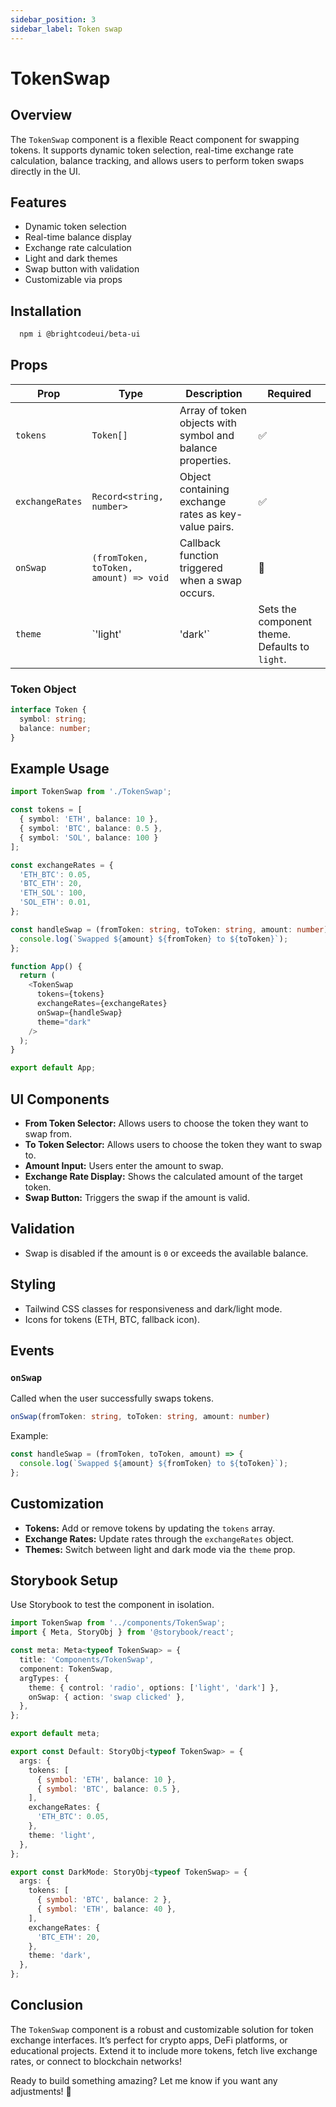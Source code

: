 ```yaml
---
sidebar_position: 3
sidebar_label: Token swap
---
```


# TokenSwap

## Overview

The `TokenSwap` component is a flexible React component for swapping tokens. It supports dynamic token selection, real-time exchange rate calculation, balance tracking, and allows users to perform token swaps directly in the UI.

## Features
- Dynamic token selection
- Real-time balance display
- Exchange rate calculation
- Light and dark themes
- Swap button with validation
- Customizable via props

## Installation

```bash
  npm i @brightcodeui/beta-ui
```

## Props

| Prop            | Type                               | Description                                               | Required |
|-----------------|------------------------------------|-----------------------------------------------------------|----------|
| `tokens`        | `Token[]`                          | Array of token objects with symbol and balance properties. | ✅        |
| `exchangeRates` | `Record<string, number>`           | Object containing exchange rates as key-value pairs.       | ✅        |
| `onSwap`        | `(fromToken, toToken, amount) => void` | Callback function triggered when a swap occurs.            | 🚫        |
| `theme`         | `'light' | 'dark'`                 | Sets the component theme. Defaults to `light`.             | 🚫        |

### Token Object

```typescript
interface Token {
  symbol: string;
  balance: number;
}
```

## Example Usage

```typescript
import TokenSwap from './TokenSwap';

const tokens = [
  { symbol: 'ETH', balance: 10 },
  { symbol: 'BTC', balance: 0.5 },
  { symbol: 'SOL', balance: 100 }
];

const exchangeRates = {
  'ETH_BTC': 0.05,
  'BTC_ETH': 20,
  'ETH_SOL': 100,
  'SOL_ETH': 0.01,
};

const handleSwap = (fromToken: string, toToken: string, amount: number) => {
  console.log(`Swapped ${amount} ${fromToken} to ${toToken}`);
};

function App() {
  return (
    <TokenSwap
      tokens={tokens}
      exchangeRates={exchangeRates}
      onSwap={handleSwap}
      theme="dark"
    />
  );
}

export default App;
```

## UI Components

- **From Token Selector:** Allows users to choose the token they want to swap from.
- **To Token Selector:** Allows users to choose the token they want to swap to.
- **Amount Input:** Users enter the amount to swap.
- **Exchange Rate Display:** Shows the calculated amount of the target token.
- **Swap Button:** Triggers the swap if the amount is valid.

## Validation
- Swap is disabled if the amount is `0` or exceeds the available balance.

## Styling

- Tailwind CSS classes for responsiveness and dark/light mode.
- Icons for tokens (ETH, BTC, fallback icon).

## Events

### `onSwap`

Called when the user successfully swaps tokens.

```typescript
onSwap(fromToken: string, toToken: string, amount: number)
```

Example:

```typescript
const handleSwap = (fromToken, toToken, amount) => {
  console.log(`Swapped ${amount} ${fromToken} to ${toToken}`);
};
```

## Customization

- **Tokens:** Add or remove tokens by updating the `tokens` array.
- **Exchange Rates:** Update rates through the `exchangeRates` object.
- **Themes:** Switch between light and dark mode via the `theme` prop.

## Storybook Setup

Use Storybook to test the component in isolation.

```typescript
import TokenSwap from '../components/TokenSwap';
import { Meta, StoryObj } from '@storybook/react';

const meta: Meta<typeof TokenSwap> = {
  title: 'Components/TokenSwap',
  component: TokenSwap,
  argTypes: {
    theme: { control: 'radio', options: ['light', 'dark'] },
    onSwap: { action: 'swap clicked' },
  },
};

export default meta;

export const Default: StoryObj<typeof TokenSwap> = {
  args: {
    tokens: [
      { symbol: 'ETH', balance: 10 },
      { symbol: 'BTC', balance: 0.5 },
    ],
    exchangeRates: {
      'ETH_BTC': 0.05,
    },
    theme: 'light',
  },
};

export const DarkMode: StoryObj<typeof TokenSwap> = {
  args: {
    tokens: [
      { symbol: 'BTC', balance: 2 },
      { symbol: 'ETH', balance: 40 },
    ],
    exchangeRates: {
      'BTC_ETH': 20,
    },
    theme: 'dark',
  },
};
```

## Conclusion

The `TokenSwap` component is a robust and customizable solution for token exchange interfaces. It’s perfect for crypto apps, DeFi platforms, or educational projects. Extend it to include more tokens, fetch live exchange rates, or connect to blockchain networks!

Ready to build something amazing? Let me know if you want any adjustments! 🚀

